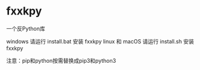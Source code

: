 # fxxkpy
一个反Python库


<!-- 在与setup.py同级目录下，使用python的命令:
```bash
python setup.py sdist bdist_wheel
```
这样我们就能跟看到setup.py文件夹下面多了一个build文件夹，打开就能看到我们的生成的.whl文件了。我们可以尝试用pip安装这个包。 -->

windows 请运行 install.bat 安装 fxxkpy
linux 和 macOS 请运行 install.sh 安装 fxxkpy

注意：pip和python按需替换成pip3和python3
